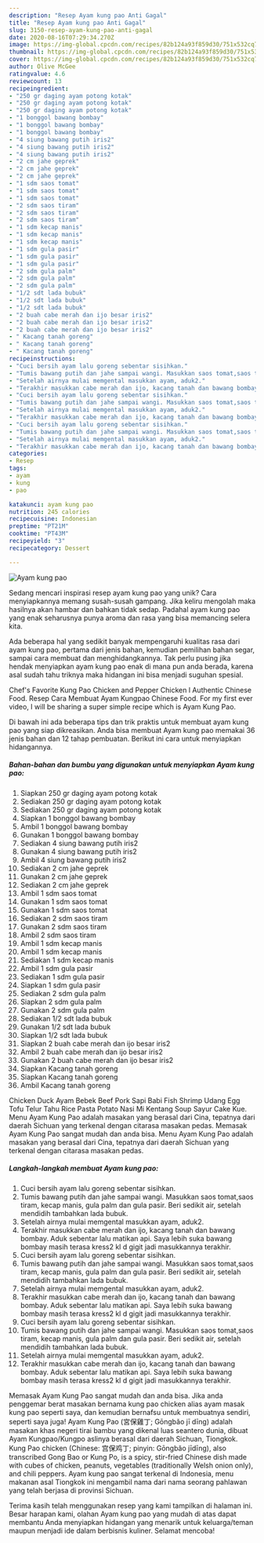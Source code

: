 ```yaml
---
description: "Resep Ayam kung pao Anti Gagal"
title: "Resep Ayam kung pao Anti Gagal"
slug: 3150-resep-ayam-kung-pao-anti-gagal
date: 2020-08-16T07:29:34.270Z
image: https://img-global.cpcdn.com/recipes/82b124a93f859d30/751x532cq70/ayam-kung-pao-foto-resep-utama.jpg
thumbnail: https://img-global.cpcdn.com/recipes/82b124a93f859d30/751x532cq70/ayam-kung-pao-foto-resep-utama.jpg
cover: https://img-global.cpcdn.com/recipes/82b124a93f859d30/751x532cq70/ayam-kung-pao-foto-resep-utama.jpg
author: Olive McGee
ratingvalue: 4.6
reviewcount: 13
recipeingredient:
- "250 gr daging ayam potong kotak"
- "250 gr daging ayam potong kotak"
- "250 gr daging ayam potong kotak"
- "1 bonggol bawang bombay"
- "1 bonggol bawang bombay"
- "1 bonggol bawang bombay"
- "4 siung bawang putih iris2"
- "4 siung bawang putih iris2"
- "4 siung bawang putih iris2"
- "2 cm jahe geprek"
- "2 cm jahe geprek"
- "2 cm jahe geprek"
- "1 sdm saos tomat"
- "1 sdm saos tomat"
- "1 sdm saos tomat"
- "2 sdm saos tiram"
- "2 sdm saos tiram"
- "2 sdm saos tiram"
- "1 sdm kecap manis"
- "1 sdm kecap manis"
- "1 sdm kecap manis"
- "1 sdm gula pasir"
- "1 sdm gula pasir"
- "1 sdm gula pasir"
- "2 sdm gula palm"
- "2 sdm gula palm"
- "2 sdm gula palm"
- "1/2 sdt lada bubuk"
- "1/2 sdt lada bubuk"
- "1/2 sdt lada bubuk"
- "2 buah cabe merah dan ijo besar iris2"
- "2 buah cabe merah dan ijo besar iris2"
- "2 buah cabe merah dan ijo besar iris2"
- " Kacang tanah goreng"
- " Kacang tanah goreng"
- " Kacang tanah goreng"
recipeinstructions:
- "Cuci bersih ayam lalu goreng sebentar sisihkan."
- "Tumis bawang putih dan jahe sampai wangi. Masukkan saos tomat,saos tiram, kecap manis, gula palm dan gula pasir. Beri sedikit air, setelah mendidih tambahkan lada bubuk."
- "Setelah airnya mulai memgental masukkan ayam, aduk2."
- "Terakhir masukkan cabe merah dan ijo, kacang tanah dan bawang bombay. Aduk sebentar lalu matikan api. Saya lebih suka bawang bombay masih terasa kress2 kl d gigit jadi masukkannya terakhir."
- "Cuci bersih ayam lalu goreng sebentar sisihkan."
- "Tumis bawang putih dan jahe sampai wangi. Masukkan saos tomat,saos tiram, kecap manis, gula palm dan gula pasir. Beri sedikit air, setelah mendidih tambahkan lada bubuk."
- "Setelah airnya mulai memgental masukkan ayam, aduk2."
- "Terakhir masukkan cabe merah dan ijo, kacang tanah dan bawang bombay. Aduk sebentar lalu matikan api. Saya lebih suka bawang bombay masih terasa kress2 kl d gigit jadi masukkannya terakhir."
- "Cuci bersih ayam lalu goreng sebentar sisihkan."
- "Tumis bawang putih dan jahe sampai wangi. Masukkan saos tomat,saos tiram, kecap manis, gula palm dan gula pasir. Beri sedikit air, setelah mendidih tambahkan lada bubuk."
- "Setelah airnya mulai memgental masukkan ayam, aduk2."
- "Terakhir masukkan cabe merah dan ijo, kacang tanah dan bawang bombay. Aduk sebentar lalu matikan api. Saya lebih suka bawang bombay masih terasa kress2 kl d gigit jadi masukkannya terakhir."
categories:
- Resep
tags:
- ayam
- kung
- pao

katakunci: ayam kung pao 
nutrition: 245 calories
recipecuisine: Indonesian
preptime: "PT21M"
cooktime: "PT43M"
recipeyield: "3"
recipecategory: Dessert

---
```



![Ayam kung pao](https://img-global.cpcdn.com/recipes/82b124a93f859d30/751x532cq70/ayam-kung-pao-foto-resep-utama.jpg)

Sedang mencari inspirasi resep ayam kung pao yang unik? Cara menyiapkannya memang susah-susah gampang. Jika keliru mengolah maka hasilnya akan hambar dan bahkan tidak sedap. Padahal ayam kung pao yang enak seharusnya punya aroma dan rasa yang bisa memancing selera kita.

Ada beberapa hal yang sedikit banyak mempengaruhi kualitas rasa dari ayam kung pao, pertama dari jenis bahan, kemudian pemilihan bahan segar, sampai cara membuat dan menghidangkannya. Tak perlu pusing jika hendak menyiapkan ayam kung pao enak di mana pun anda berada, karena asal sudah tahu triknya maka hidangan ini bisa menjadi suguhan spesial.

Chef&#39;s Favorite Kung Pao Chicken and Pepper Chicken l Authentic Chinese Food. Resep Cara Membuat Ayam Kungpao Chinese Food. For my first ever video, I will be sharing a super simple recipe which is Ayam Kung Pao.


Di bawah ini ada beberapa tips dan trik praktis untuk membuat ayam kung pao yang siap dikreasikan. Anda bisa membuat Ayam kung pao memakai 36 jenis bahan dan 12 tahap pembuatan. Berikut ini cara untuk menyiapkan hidangannya.

<!--inarticleads1-->

##### Bahan-bahan dan bumbu yang digunakan untuk menyiapkan Ayam kung pao:

1. Siapkan 250 gr daging ayam potong kotak
1. Sediakan 250 gr daging ayam potong kotak
1. Sediakan 250 gr daging ayam potong kotak
1. Siapkan 1 bonggol bawang bombay
1. Ambil 1 bonggol bawang bombay
1. Gunakan 1 bonggol bawang bombay
1. Sediakan 4 siung bawang putih iris2
1. Gunakan 4 siung bawang putih iris2
1. Ambil 4 siung bawang putih iris2
1. Sediakan 2 cm jahe geprek
1. Gunakan 2 cm jahe geprek
1. Sediakan 2 cm jahe geprek
1. Ambil 1 sdm saos tomat
1. Gunakan 1 sdm saos tomat
1. Gunakan 1 sdm saos tomat
1. Sediakan 2 sdm saos tiram
1. Gunakan 2 sdm saos tiram
1. Ambil 2 sdm saos tiram
1. Ambil 1 sdm kecap manis
1. Ambil 1 sdm kecap manis
1. Sediakan 1 sdm kecap manis
1. Ambil 1 sdm gula pasir
1. Sediakan 1 sdm gula pasir
1. Siapkan 1 sdm gula pasir
1. Sediakan 2 sdm gula palm
1. Siapkan 2 sdm gula palm
1. Gunakan 2 sdm gula palm
1. Sediakan 1/2 sdt lada bubuk
1. Gunakan 1/2 sdt lada bubuk
1. Siapkan 1/2 sdt lada bubuk
1. Siapkan 2 buah cabe merah dan ijo besar iris2
1. Ambil 2 buah cabe merah dan ijo besar iris2
1. Gunakan 2 buah cabe merah dan ijo besar iris2
1. Siapkan  Kacang tanah goreng
1. Siapkan  Kacang tanah goreng
1. Ambil  Kacang tanah goreng


Chicken Duck Ayam Bebek Beef Pork Sapi Babi Fish Shrimp Udang Egg Tofu Telur Tahu Rice Pasta Potato Nasi Mi Kentang Soup Sayur Cake Kue. Menu Ayam Kung Pao adalah masakan yang berasal dari Cina, tepatnya dari daerah Sichuan yang terkenal dengan citarasa masakan pedas. Memasak Ayam Kung Pao sangat mudah dan anda bisa. Menu Ayam Kung Pao adalah masakan yang berasal dari Cina, tepatnya dari daerah Sichuan yang terkenal dengan citarasa masakan pedas. 

<!--inarticleads2-->

##### Langkah-langkah membuat Ayam kung pao:

1. Cuci bersih ayam lalu goreng sebentar sisihkan.
1. Tumis bawang putih dan jahe sampai wangi. Masukkan saos tomat,saos tiram, kecap manis, gula palm dan gula pasir. Beri sedikit air, setelah mendidih tambahkan lada bubuk.
1. Setelah airnya mulai memgental masukkan ayam, aduk2.
1. Terakhir masukkan cabe merah dan ijo, kacang tanah dan bawang bombay. Aduk sebentar lalu matikan api. Saya lebih suka bawang bombay masih terasa kress2 kl d gigit jadi masukkannya terakhir.
1. Cuci bersih ayam lalu goreng sebentar sisihkan.
1. Tumis bawang putih dan jahe sampai wangi. Masukkan saos tomat,saos tiram, kecap manis, gula palm dan gula pasir. Beri sedikit air, setelah mendidih tambahkan lada bubuk.
1. Setelah airnya mulai memgental masukkan ayam, aduk2.
1. Terakhir masukkan cabe merah dan ijo, kacang tanah dan bawang bombay. Aduk sebentar lalu matikan api. Saya lebih suka bawang bombay masih terasa kress2 kl d gigit jadi masukkannya terakhir.
1. Cuci bersih ayam lalu goreng sebentar sisihkan.
1. Tumis bawang putih dan jahe sampai wangi. Masukkan saos tomat,saos tiram, kecap manis, gula palm dan gula pasir. Beri sedikit air, setelah mendidih tambahkan lada bubuk.
1. Setelah airnya mulai memgental masukkan ayam, aduk2.
1. Terakhir masukkan cabe merah dan ijo, kacang tanah dan bawang bombay. Aduk sebentar lalu matikan api. Saya lebih suka bawang bombay masih terasa kress2 kl d gigit jadi masukkannya terakhir.


Memasak Ayam Kung Pao sangat mudah dan anda bisa. Jika anda penggemar berat masakan bernama kung pao chicken alias ayam masak kung pao seperti saya, dan kemudian bernafsu untuk membuatnya sendiri, seperti saya juga! Ayam Kung Pao (宮保雞丁; Gōngbǎo jī dīng) adalah masakan khas negeri tirai bambu yang dikenal luas seantero dunia, dibuat Ayam Kungpao/Kungpo aslinya berasal dari daerah Sichuan, Tiongkok. Kung Pao chicken (Chinese: 宫保鸡丁; pinyin: Gōngbǎo jīdīng), also transcribed Gong Bao or Kung Po, is a spicy, stir-fried Chinese dish made with cubes of chicken, peanuts, vegetables (traditionally Welsh onion only), and chili peppers. Ayam kung pao sangat terkenal di Indonesia, menu makanan asal Tiongkok ini mengambil nama dari nama seorang pahlawan yang telah berjasa di provinsi Sichuan. 

Terima kasih telah menggunakan resep yang kami tampilkan di halaman ini. Besar harapan kami, olahan Ayam kung pao yang mudah di atas dapat membantu Anda menyiapkan hidangan yang menarik untuk keluarga/teman maupun menjadi ide dalam berbisnis kuliner. Selamat mencoba!
